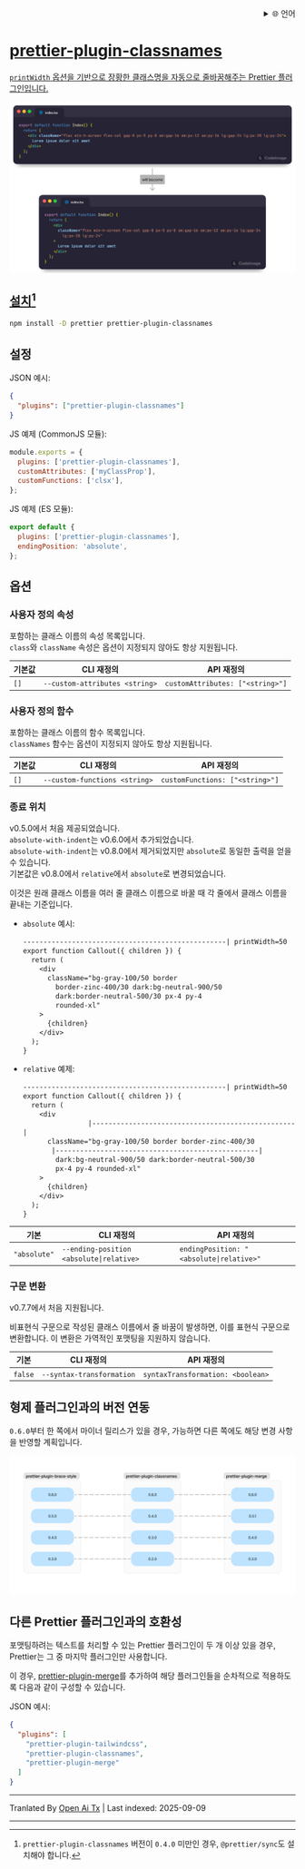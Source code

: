 
<div align="right">
  <details>
    <summary >🌐 언어</summary>
    <div>
      <div align="center">
        <a href="https://openaitx.github.io/view.html?user=ony3000&project=prettier-plugin-classnames&lang=en">English</a>
        | <a href="https://openaitx.github.io/view.html?user=ony3000&project=prettier-plugin-classnames&lang=zh-CN">简体中文</a>
        | <a href="https://openaitx.github.io/view.html?user=ony3000&project=prettier-plugin-classnames&lang=zh-TW">繁體中文</a>
        | <a href="https://openaitx.github.io/view.html?user=ony3000&project=prettier-plugin-classnames&lang=ja">日本語</a>
        | <a href="https://openaitx.github.io/view.html?user=ony3000&project=prettier-plugin-classnames&lang=ko">한국어</a>
        | <a href="https://openaitx.github.io/view.html?user=ony3000&project=prettier-plugin-classnames&lang=hi">हिन्दी</a>
        | <a href="https://openaitx.github.io/view.html?user=ony3000&project=prettier-plugin-classnames&lang=th">ไทย</a>
        | <a href="https://openaitx.github.io/view.html?user=ony3000&project=prettier-plugin-classnames&lang=fr">Français</a>
        | <a href="https://openaitx.github.io/view.html?user=ony3000&project=prettier-plugin-classnames&lang=de">Deutsch</a>
        | <a href="https://openaitx.github.io/view.html?user=ony3000&project=prettier-plugin-classnames&lang=es">Español</a>
        | <a href="https://openaitx.github.io/view.html?user=ony3000&project=prettier-plugin-classnames&lang=it">Italiano</a>
        | <a href="https://openaitx.github.io/view.html?user=ony3000&project=prettier-plugin-classnames&lang=ru">Русский</a>
        | <a href="https://openaitx.github.io/view.html?user=ony3000&project=prettier-plugin-classnames&lang=pt">Português</a>
        | <a href="https://openaitx.github.io/view.html?user=ony3000&project=prettier-plugin-classnames&lang=nl">Nederlands</a>
        | <a href="https://openaitx.github.io/view.html?user=ony3000&project=prettier-plugin-classnames&lang=pl">Polski</a>
        | <a href="https://openaitx.github.io/view.html?user=ony3000&project=prettier-plugin-classnames&lang=ar">العربية</a>
        | <a href="https://openaitx.github.io/view.html?user=ony3000&project=prettier-plugin-classnames&lang=fa">فارسی</a>
        | <a href="https://openaitx.github.io/view.html?user=ony3000&project=prettier-plugin-classnames&lang=tr">Türkçe</a>
        | <a href="https://openaitx.github.io/view.html?user=ony3000&project=prettier-plugin-classnames&lang=vi">Tiếng Việt</a>
        | <a href="https://openaitx.github.io/view.html?user=ony3000&project=prettier-plugin-classnames&lang=id">Bahasa Indonesia</a>
        | <a href="https://openaitx.github.io/view.html?user=ony3000&project=prettier-plugin-classnames&lang=as">অসমীয়া</
      </div>
    </div>
  </details>
</div>

# prettier-plugin-classnames

`printWidth` 옵션을 기반으로 장황한 클래스명을 자동으로 줄바꿈해주는 Prettier 플러그인입니다.

![이 플러그인의 사용 예시.](https://raw.githubusercontent.com/ony3000/prettier-plugin-classnames/master/.github/banner.png)

## 설치[^1]

```sh
npm install -D prettier prettier-plugin-classnames
```
[^1]: `prettier-plugin-classnames` 버전이 `0.4.0` 미만인 경우, `@prettier/sync`도 설치해야 합니다.

## 설정

JSON 예시:


```json
{
  "plugins": ["prettier-plugin-classnames"]
}
```

JS 예제 (CommonJS 모듈):

```javascript
module.exports = {
  plugins: ['prettier-plugin-classnames'],
  customAttributes: ['myClassProp'],
  customFunctions: ['clsx'],
};
```

JS 예제 (ES 모듈):

```javascript
export default {
  plugins: ['prettier-plugin-classnames'],
  endingPosition: 'absolute',
};
```
## 옵션

### 사용자 정의 속성

포함하는 클래스 이름의 속성 목록입니다.<br>
`class`와 `className` 속성은 옵션이 지정되지 않아도 항상 지원됩니다.

<!-- prettier-ignore -->
기본값 | CLI&nbsp;재정의 | API&nbsp;재정의
--- | --- | ---
`[]` | `--custom-attributes <string>` | `customAttributes: ["<string>"]`

### 사용자 정의 함수

포함하는 클래스 이름의 함수 목록입니다.<br>
`classNames` 함수는 옵션이 지정되지 않아도 항상 지원됩니다.

<!-- prettier-ignore -->
기본값 | CLI&nbsp;재정의 | API&nbsp;재정의
--- | --- | ---
`[]` | `--custom-functions <string>` | `customFunctions: ["<string>"]`

### 종료 위치

v0.5.0에서 처음 제공되었습니다.<br>
`absolute-with-indent`는 v0.6.0에서 추가되었습니다.<br>
`absolute-with-indent`는 v0.8.0에서 제거되었지만 `absolute`로 동일한 출력을 얻을 수 있습니다.<br>
기본값은 v0.8.0에서 `relative`에서 `absolute`로 변경되었습니다.

이것은 원래 클래스 이름을 여러 줄 클래스 이름으로 바꿀 때 각 줄에서 클래스 이름을 끝내는 기준입니다.

- `absolute` 예시:


  ```
  --------------------------------------------------| printWidth=50
  export function Callout({ children }) {
    return (
      <div
        className="bg-gray-100/50 border
          border-zinc-400/30 dark:bg-neutral-900/50
          dark:border-neutral-500/30 px-4 py-4
          rounded-xl"
      >
        {children}
      </div>
    );
  }
  ```

- `relative` 예제:

  ```
  --------------------------------------------------| printWidth=50
  export function Callout({ children }) {
    return (
      <div
                  |--------------------------------------------------|
        className="bg-gray-100/50 border border-zinc-400/30
         |--------------------------------------------------|
          dark:bg-neutral-900/50 dark:border-neutral-500/30
          px-4 py-4 rounded-xl"
      >
        {children}
      </div>
    );
  }
  ```

<!-- prettier-ignore -->
기본 | CLI&nbsp;재정의 | API&nbsp;재정의
--- | --- | ---
`"absolute"` | `--ending-position <absolute\|relative>` | `endingPosition: "<absolute\|relative>"`

### 구문 변환

v0.7.7에서 처음 지원됩니다.

비표현식 구문으로 작성된 클래스 이름에서 줄 바꿈이 발생하면, 이를 표현식 구문으로 변환합니다. 이 변환은 가역적인 포맷팅을 지원하지 않습니다.

<!-- prettier-ignore -->
기본 | CLI&nbsp;재정의 | API&nbsp;재정의
--- | --- | ---
`false` | `--syntax-transformation` | `syntaxTransformation: <boolean>`

## 형제 플러그인과의 버전 연동

`0.6.0`부터 한 쪽에서 마이너 릴리스가 있을 경우, 가능하면 다른 쪽에도 해당 변경 사항을 반영할 계획입니다.

![버전 연동.](https://raw.githubusercontent.com/ony3000/prettier-plugin-classnames/master/.github/correlation.png)

## 다른 Prettier 플러그인과의 호환성

포맷팅하려는 텍스트를 처리할 수 있는 Prettier 플러그인이 두 개 이상 있을 경우, Prettier는 그 중 마지막 플러그인만 사용합니다.

이 경우, [prettier-plugin-merge](https://github.com/ony3000/prettier-plugin-merge)를 추가하여 해당 플러그인들을 순차적으로 적용하도록 다음과 같이 구성할 수 있습니다.

JSON 예시:

<!-- prettier-ignore -->
```json
{
  "plugins": [
    "prettier-plugin-tailwindcss",
    "prettier-plugin-classnames",
    "prettier-plugin-merge"
  ]
}
```



---


Tranlated By [Open Ai Tx](https://github.com/OpenAiTx/OpenAiTx) | Last indexed: 2025-09-09


---